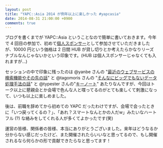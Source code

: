 ```yaml
---
layout: post
title: "YAPC::Asia 2014 が例年以上に楽しかった #yapcasia"
date: 2014-08-31 21:00:00 +0900
comments: true
---
```


ブログを書くまでが YAPC::Asia ということなので簡単に書いておきます。今年で 4 回目の参加で、初めて[個人スポンサー](http://yapcasia.org/2014/individual_sponsors/)として参加させていただきましたが、10000 円という価格は 2 日間 HUB が貸し切りとか考えたらかなりリーズナブルなんじゃないかという印象です。(HUB は個人スポンサーじゃなくても入れますが...)

セッションの中で印象に残ったのは @yanbe さんの "[最近のウェブサービスの検索機能やその先の話](http://yapcasia.org/2014/talk/show/2718b8f2-0331-11e4-9357-07b16aeab6a4)" と @tagomoris さんの "[そんなにビッグでもないデータ処理手法の話](http://yapcasia.org/2014/talk/show/d5049940-ebb2-11e3-bd6d-c7a06aeab6a4)" と @typester さんの"[キーノート](http://yapcasia.org/2014/member/show/02387faa-ebb1-11e3-bd6d-c7a06aeab6a4)" あたりなんですが、今回はトーク以上に懇親会とか会場で色んな人と喋ってるのがとても楽しくて刺激になって、いつも以上に楽しめました。

後は、前職を辞めてから初めての YAPC だったわけですが、会場で会ったときに「いつ戻ってくるの？」、「あれ？スマートなんとかの人だw」みたいなハートフル (?) な絡みをしてくれる人が多くてよかったです(笑)

運営の皆様、関係者の皆様、本当にありがとうございました。来年はどうなるか分からない感じだったけど、また開催されたらいいなと思ってるので、もし開催されるなら何らかの形で貢献できたらなと思ってます！
